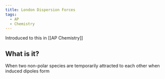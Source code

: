 ```yaml
---
title: London Dispersion Forces
tags:
  - AP
  - Chemistry
---
```

Introduced to this in [[AP Chemistry]]

## What is it?

When two non-polar species are temporarily attracted to each other when induced dipoles form